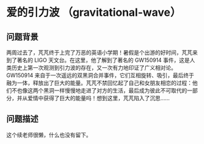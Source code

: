 # 爱的引力波 （gravitational-wave）

## 问题背景

两周过去了，芃芃终于上完了万恶的英语小学期！暑假是个出游的好时间，芃芃来到了著名的 LIGO 天文台。在这里，他了解到了著名的 GW150914 事件，这是人类历史上第一次观测到引力波的存在，又一次有力地印证了广义相对论。GW150914 来自于一次遥远的双黑洞合并事件，它们互相旋转、吸引，最后终于融为一体，释放出了巨大的能量。芃芃不禁回忆起了自己和女朋友相恋的过程：他们不也像这两个黑洞一样慢慢地走进了对方的生活，最后成为彼此不可取代的一部分，并从爱情中获得了巨大的能量吗！想到这里，芃芃陷入了沉思……

## 问题描述

这个续老师很懒，什么也没有留下。
